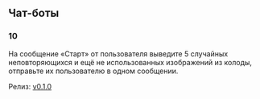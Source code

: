 ## Чат-боты

### 10
На сообщение «Старт» от пользователя выведите 5 случайных неповторяющихся и ещё не использованных изображений из колоды, отправьте их пользователю в одном сообщении.

Релиз: [v0.1.0](https://github.com/Not-cottage-cheese-but-cottage-cheese/Chat-Bots/tree/v0.1.0)
